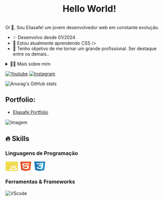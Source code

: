 <!--título-->
<div id="user-content-toc">
  <ul align="center">
    <summary><h1 style="display: inline-block">Hello World!</h1></summary>
</div>

<!-- Presentation -->
<p>
   Oi 👋, Sou Eliasafe! um jovem desenvolvedor web em constante evolução.


  - ✨ Desenvolvo desde 01/2024
  - 🌱 Estou atualmente aprendendo CSS />
  - 🎯 Tenho objetivo de me tornar um grande profissional. Ser destaque entre os demais..
</p>

<!-- Dropdown -->
<details>
  <summary>👨‍💻 Mais sobre mim </summary>

  - 💬 Olá! Sou Eliasafe, um jovem de 16 anos apaixonado por tecnologia e no início da minha jornada como desenvolvedor web. Atualmente estou aprendendo HTML e CSS, com planos de explorar JavaScript e React. Estou sempre buscando aprender e aprimorar minhas habilidades para criar sites incríveis. Se você procura alguém proativo e dedicado, estou aqui para ajudar! 😊

  - ⚡ Eu pratico taekwondo, algo que amo muito, amo soltar pipa e jogar futebol.. \o/
</details>

<!-- Links -->
[![Youtube](https://img.shields.io/badge/YouTube-FF0000?style=for-the-badge&logo=youtube&logoColor=white)](https://www.youtube.com/channel/UCd611KrjFu1PQoFWP4lK7cw)
[![Instagram](https://img.shields.io/badge/Instagram-E4405F?style=for-the-badge&logo=instagram&logoColor=white)](https://www.instagram.com/onedev.qualquer/)

<!-- GithubStats -->
![Anurag's GitHub stats](https://github-readme-stats.vercel.app/api?username=eliasafecode&show_icons=true&theme=dark)

<!-- Portfolio -->
## Portfolio:
- [Eliasafe Portfolio](https://eliasafecode.github.io/Eliasafe-portfolio/index.html)

<!-- GIF -->
<p align="left">
  <img align="center" src="https://github.com/VariableBee/VariableBee/assets/77739311/4e9f41af-6b57-49a7-b15a-74322e96b4d7" alt="Imagem">
</p>

## 🔥 Skills
<!-- Skills: Programming Languages -->
  <div style="flex-basis: 48%;">
    <h3>Linguagens de Programação</h3>
    <img align="center" alt="Js" height="30" width="40" src="https://raw.githubusercontent.com/devicons/devicon/master/icons/javascript/javascript-plain.svg">
    <img align="center" alt="HTML" height="30" width="40" src="https://raw.githubusercontent.com/devicons/devicon/master/icons/html5/html5-original.svg">
    <img align="center" alt="CSS" height="30" width="40" src="https://raw.githubusercontent.com/devicons/devicon/master/icons/css3/css3-original.svg">
  </div>
  
  <!-- Skills: Tools & Frameworks -->
  <div style="flex-basis: 48%;">
    <h3>Ferramentas & Frameworks</h3>
    <img align="center" alt="VScode" height="30" width="40" src="https://cdn.jsdelivr.net/gh/devicons/devicon/icons/vscode/vscode-original.svg">
  </div>
  
